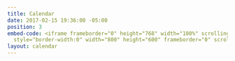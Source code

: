 ```yaml
---
title: Calendar
date: 2017-02-15 19:36:00 -05:00
position: 3
embed-code: <iframe frameborder="0" height="768" width="100%" scrolling="no" src="https://calendar.google.com/calendar/embed?height=600&amp;wkst=1&amp;bgcolor=%23FFFFFF&amp;src=d6jps63gnrcreknuvp1p1p6ets%40group.calendar.google.com&amp;color=%2342104A&amp;src=cgfeh00pvcjuuusci4r5feui1cn87eif%40import.calendar.google.com&amp;color=%23182C57&amp;ctz=America%2FNew_York"
  style="border-width:0" width="800" height="600" frameborder="0" scrolling="no"></iframe>
layout: calendar
---
```


